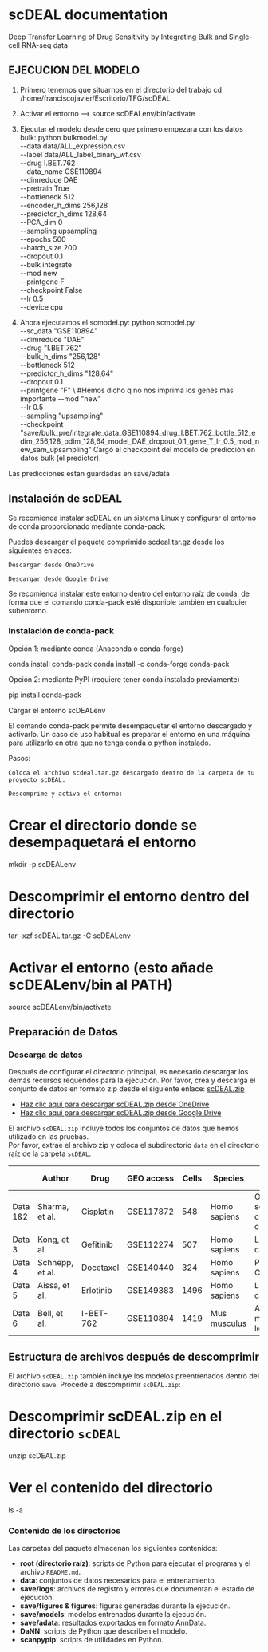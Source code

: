 # scDEAL documentation
Deep Transfer Learning of Drug Sensitivity by Integrating Bulk and Single-cell RNA-seq data

## EJECUCION DEL MODELO
1. Primero tenemos que situarnos en el directorio del trabajo cd /home/franciscojavier/Escritorio/TFG/scDEAL
2. Activar el entorno —> source scDEALenv/bin/activate
3. Ejecutar el modelo desde cero que primero empezara con los datos bulk:
python bulkmodel.py \
--data data/ALL_expression.csv \
--label data/ALL_label_binary_wf.csv \
--drug I.BET.762 \
--data_name GSE110894 \
--dimreduce DAE \
--pretrain True \
--bottleneck 512 \
--encoder_h_dims 256,128 \
--predictor_h_dims 128,64 \
--PCA_dim 0 \
--sampling upsampling \
--epochs 500 \
--batch_size 200 \
--dropout 0.1 \
--bulk integrate \
--mod new \
--printgene F \
--checkpoint False \
--lr 0.5 \
--device cpu

4. Ahora ejecutamos el scmodel.py:
python scmodel.py \
--sc_data "GSE110894" \
--dimreduce "DAE" \
--drug "I.BET.762" \
--bulk_h_dims "256,128" \
--bottleneck 512 \
--predictor_h_dims "128,64" \
--dropout 0.1 \
--printgene "F" \ #Hemos dicho q no nos imprima los genes mas importante
--mod "new" \
--lr 0.5 \
--sampling "upsampling" \
--checkpoint "save/bulk_pre/integrate_data_GSE110894_drug_I.BET.762_bottle_512_edim_256,128_pdim_128,64_model_DAE_dropout_0.1_gene_T_lr_0.5_mod_new_sam_upsampling"
Cargó el checkpoint del modelo de predicción en datos bulk (el predictor).

Las predicciones estan guardadas en save/adata

## Instalación de scDEAL

Se recomienda instalar scDEAL en un sistema Linux y configurar el entorno de conda proporcionado mediante conda-pack.

Puedes descargar el paquete comprimido scdeal.tar.gz desde los siguientes enlaces:

    Descargar desde OneDrive

    Descargar desde Google Drive

Se recomienda instalar este entorno dentro del entorno raíz de conda, de forma que el comando conda-pack esté disponible también en cualquier subentorno.

### Instalación de conda-pack
Opción 1: mediante conda (Anaconda o conda-forge)

conda install conda-pack
conda install -c conda-forge conda-pack

Opción 2: mediante PyPI (requiere tener conda instalado previamente)

pip install conda-pack

Cargar el entorno scDEALenv

El comando conda-pack permite desempaquetar el entorno descargado y activarlo. Un caso de uso habitual es preparar el entorno en una máquina para utilizarlo en otra que no tenga conda o python instalado.

Pasos:

    Coloca el archivo scdeal.tar.gz descargado dentro de la carpeta de tu proyecto scDEAL.

    Descomprime y activa el entorno:

# Crear el directorio donde se desempaquetará el entorno
mkdir -p scDEALenv

# Descomprimir el entorno dentro del directorio
tar -xzf scDEAL.tar.gz -C scDEALenv

# Activar el entorno (esto añade scDEALenv/bin al PATH)
source scDEALenv/bin/activate

## Preparación de Datos

### Descarga de datos

Después de configurar el directorio principal, es necesario descargar los demás recursos requeridos para la ejecución. Por favor, crea y descarga el conjunto de datos en formato zip desde el siguiente enlace: [scDEAL.zip](https://portland-my.sharepoint.com/:u:/g/personal/junyichen8-c_my_cityu_edu_hk/ER2m5OXpYrdPngoAf06pqDoBsiuItm9yvAqg_CjHhNvKSA?e=ckLJ91)

- [Haz clic aquí para descargar scDEAL.zip desde OneDrive](https://portland-my.sharepoint.com/:u:/g/personal/junyichen8-c_my_cityu_edu_hk/ER2m5OXpYrdPngoAf06pqDoBsiuItm9yvAqg_CjHhNvKSA?e=ckLJ91)
- [Haz clic aquí para descargar scDEAL.zip desde Google Drive](https://drive.google.com/file/d/14mSE1GMi8N8BEt_3MQJSfQvMqg5PH5wI/view?usp=sharing)

El archivo `scDEAL.zip` incluye todos los conjuntos de datos que hemos utilizado en las pruebas.  
Por favor, extrae el archivo zip y coloca el subdirectorio `data` en el directorio raíz de la carpeta `scDEAL`.

|               |     Author             |     Drug         |     GEO access    |     Cells    |     Species           |     Cancer type                        |
|---------------|------------------------|------------------|-------------------|--------------|-----------------------|----------------------------------------|
|     Data 1&2  |     Sharma, et al.     |     Cisplatin    |     GSE117872     |     548      |     Homo   sapiens    |     Oral   squamous cell carcinomas    |
|     Data 3    |     Kong, et al.       |     Gefitinib    |     GSE112274     |     507      |     Homo   sapiens    |     Lung   cancer                      |
|     Data 4    |     Schnepp, et al.    |     Docetaxel    |     GSE140440     |     324      |     Homo   sapiens    |     Prostate   Cancer                  |
|     Data 5    |     Aissa, et al.      |     Erlotinib    |     GSE149383     |     1496     |     Homo sapiens      |     Lung cancer                        |
|     Data 6    |     Bell, et al.       |     I-BET-762    |     GSE110894     |     1419     |     Mus   musculus    |     Acute   myeloid leukemia           |

## Estructura de archivos después de descomprimir

El archivo `scDEAL.zip` también incluye los modelos preentrenados dentro del directorio `save`. Procede a descomprimir `scDEAL.zip`:

# Descomprimir scDEAL.zip en el directorio `scDEAL`
unzip scDEAL.zip

# Ver el contenido del directorio
ls -a


### Contenido de los directorios

Las carpetas del paquete almacenan los siguientes contenidos:

- **root (directorio raíz)**: scripts de Python para ejecutar el programa y el archivo `README.md`.
- **data**: conjuntos de datos necesarios para el entrenamiento.
- **save/logs**: archivos de registro y errores que documentan el estado de ejecución.
- **save/figures & figures**: figuras generadas durante la ejecución.
- **save/models**: modelos entrenados durante la ejecución.
- **save/adata**: resultados exportados en formato AnnData.
- **DaNN**: scripts de Python que describen el modelo.
- **scanpypip**: scripts de utilidades en Python.